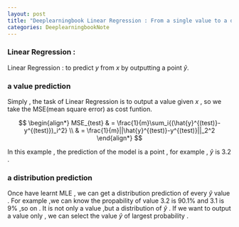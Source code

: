```yaml
---
layout: post
title: "Deeplearningbook Linear Regression : From a single value to a distribution prediction"
categories: DeeplearningbookNote
---
```

### Linear Regression :

Linear Regression : to predict $y$ from $x$ by outputting a point $\hat{y}$.  

### a value prediction

Simply , the task of Linear Regression is to output a value given $x$ , so we take the MSE(mean square error) as cost funtion.

$$
\begin{align*}
MSE_{test} & = \frac{1}{m}\sum_i{(\hat{y}^{(test)}-y^{(test)})_i^2} \\
           & = \frac{1}{m}||\hat{y}^{(test)}-y^{(test)}||_2^2
\end{align*}
$$

In this example , the prediction of the model is a point , for example , $\hat{y}$ is $3.2$ . 

### a distribution  prediction 

Once have learnt MLE , we can get a distribution prediction of every $\hat{y}$ value . For example ,we can know the propability of value $3.2$ is $90.1\%$ and $3.1$ is $9\%$ ,so on . It is not only a value ,but a distribution of $\hat{y}$ . If we want to output a value only , we can select the value $\hat{y}$ of largest probability .
